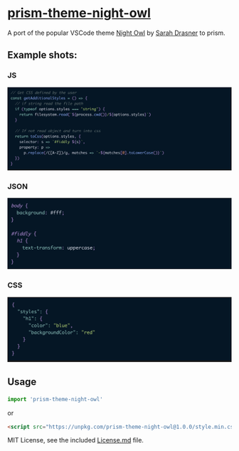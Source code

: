 # [prism-theme-night-owl](https://prism-theme-night-owl.netlify.com/)

A port of the popular VSCode theme [Night Owl](https://github.com/sdras/night-owl-vscode-theme) by [Sarah Drasner](https://github.com/sdras/) to prism.

## Example shots:

### JS

![JS Example](./js.png)

### JSON

![JS Example](./json.png)

### CSS

![JS Example](./css.png)

## Usage

```js
import 'prism-theme-night-owl'
```

or

```html
<script src="https://unpkg.com/prism-theme-night-owl@1.0.0/style.min.css"></script>
```

MIT License, see the included [License.md](License.md) file.
